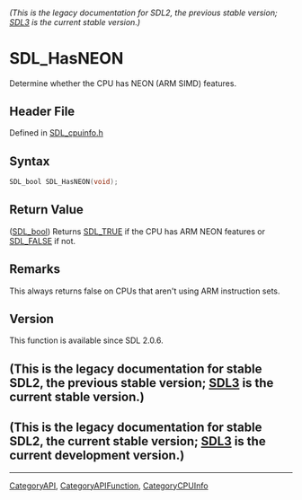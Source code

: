 ###### (This is the legacy documentation for SDL2, the previous stable version; [SDL3](https://wiki.libsdl.org/SDL3/) is the current stable version.)
# SDL_HasNEON

Determine whether the CPU has NEON (ARM SIMD) features.

## Header File

Defined in [SDL_cpuinfo.h](https://github.com/libsdl-org/SDL/blob/SDL2/include/SDL_cpuinfo.h)

## Syntax

```c
SDL_bool SDL_HasNEON(void);
```

## Return Value

([SDL_bool](SDL_bool)) Returns [SDL_TRUE](SDL_TRUE) if the CPU has ARM NEON
features or [SDL_FALSE](SDL_FALSE) if not.

## Remarks

This always returns false on CPUs that aren't using ARM instruction sets.

## Version

This function is available since SDL 2.0.6.

## (This is the legacy documentation for stable SDL2, the previous stable version; [SDL3](https://wiki.libsdl.org/SDL3/) is the current stable version.)



## (This is the legacy documentation for stable SDL2, the current stable version; [SDL3](https://wiki.libsdl.org/SDL3/) is the current development version.)



----
[CategoryAPI](CategoryAPI), [CategoryAPIFunction](CategoryAPIFunction), [CategoryCPUInfo](CategoryCPUInfo)

